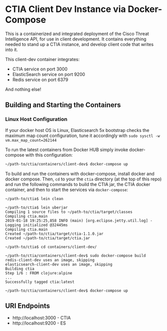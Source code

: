 # CTIA Client Dev Instance via Docker-Compose

This is a containerized and integrated deployment of the Cisco Threat Intelligence API, for use in client development. It contains everything needed to stand up a CTIA instance, and develop client code that writes into it.

This client-dev container integrates:

- CTIA service on port 3000
- ElasticSearch service on port 9200
- Redis service on port 6379

And nothing else!

## Building and Starting the Containers

### Linux Host Configuration
If your docker host OS is Linux,
Elasticsearch 5x bootstrap checks the maximum map count configuration,
tune it accordingly with `sudo sysctl -w vm.max_map_count=262144`


To run the latest containers from Docker HUB simply invoke docker-compose with this configuration:

``` bash
~/path-to/ctia/containers/client-dev$ docker-compose up
```

To build and run the containers with docker-compose, install docker and docker compose. Then, `cd` to your the `ctia` directory (at the top of this repo) and run the following commands to build the CTIA jar, the CTIA docker container, and then to start the services via `docker-compose`:


```
~/path-to/ctia$ lein clean

~/path-to/ctia$ lein uberjar
Compiling 1 source files to ~/path-to/ctia/target/classes
Compiling ctia.main
2019-01-18 19:25:25,858 INFO (main) [org.eclipse.jetty.util.log] - Logging initialized @32445ms
Compiling ctia.main
Created ~/path-to/ctia/target/ctia-1.1.0.jar
Created ~/path-to/ctia/target/ctia.jar

~/path-to/ctia$ cd containers/client-dev/

~/path-to/ctia/containers/client-dev$ sudo docker-compose build
redis-client-dev uses an image, skipping
elasticsearch-client-dev uses an image, skipping
Building ctia
Step 1/6 : FROM clojure:alpine
...
Successfully tagged ctia:latest

~/path-to/ctia/containers/client-dev$ docker-compose up
```

## URI Endpoints

- http://localhost:3000 - CTIA
- http://localhost:9200 - ES
